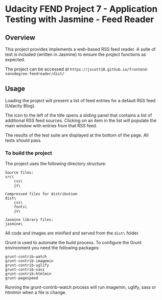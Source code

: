 # Udacity FEND Project 7 - Application Testing with Jasmine - Feed Reader

## Overview

This project provides implements a web-based RSS feed reader. A suite of test is included (written in Jasmine) to ensure the project functions as expected.

The project can be accessed at `https://jscott10.github.io/frontend-nanodegree-feedreader/dist/`

## Usage

Loading the project will present a list of feed entries for a default RSS feed (Udacity Blog).

The icon to the left of the title opens a sliding panel that contains a list of additional RSS feed sources. Clicking on an item in the list will populate the main window with entries from that RSS feed.

The results of the test suite are displayed at the bottom of the page. All tests should pass.

### To build the project

The project uses the following directory structure:

```
Source files:
src\
    css\
    js\

Compressed files for distribution
dist\
    css\
    fonts\
    js\

Jasmine library files:
jasmine\
```

All code and images are minified and served from the `dist\` folder.

Grunt is used to automate the build process. To configure the Grunt environment you need the following packages:

```
grunt-contrib-watch
grunt-contrib-imagemin
grunt-contrib-uglify
grunt-contrib-sass
grunt-contrib-htmlmin
grunt-pagespeed
```

Running the grunt-contrib-watch process will run imagemin, uglify, sass or htmlmin when a file is change.
